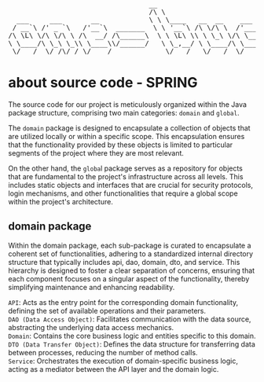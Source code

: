 <pre>
                                  __                          __                  __      
                                  /\ \                        /\ \                /\ \__   
  ___     ___       __            \ \ \____   __  __    ___   \ \ \/'\       __   \ \ ,_\  
 / __`\ /' _ `\   /'__`\  _______  \ \ '__`\ /\ \/\ \  /'___\  \ \ , <     /'__`\  \ \ \/  
/\ \L\ \/\ \/\ \ /\  __/ /\______\  \ \ \L\ \\ \ \_\ \/\ \__/   \ \ \\`\  /\  __/   \ \ \_ 
\ \____/\ \_\ \_\\ \____\\/______/   \ \_,__/ \ \____/\ \____\   \ \_\ \_\\ \____\   \ \__\
 \/___/  \/_/\/_/ \/____/             \/___/   \/___/  \/____/    \/_/\/_/ \/____/    \/__/
</pre>


# about source code - SPRING

The source code for our project is meticulously organized within the Java package structure, 
comprising two main categories: `domain` and `global`.

The `domain` package is designed to encapsulate a collection of objects that are utilized locally or within a specific scope. 
This encapsulation ensures that the functionality provided by these objects is limited to particular segments of the project 
where they are most relevant.

On the other hand, the `globa`l package serves as a repository for objects that are fundamental to the project's infrastructure across all levels. 
This includes static objects and interfaces that are crucial 
for security protocols, login mechanisms, and other functionalities that require a global scope within the project's architecture.

## domain package
Within the domain package, each sub-package is curated to encapsulate a coherent set of functionalities, 
adhering to a standardized internal directory structure that typically 
includes api, dao, domain, dto, and service. 
This hierarchy is designed to foster a clear separation of concerns, 
ensuring that each component focuses on a singular aspect of the functionality, thereby simplifying maintenance and enhancing readability.
  
`API`: Acts as the entry point for the corresponding domain functionality, defining the set of available operations and their parameters.  
`DAO (Data Access Object)`: Facilitates communication with the data source, abstracting the underlying data access mechanics.  
`Domain`: Contains the core business logic and entities specific to this domain.  
`DTO (Data Transfer Object)`: Defines the data structure for transferring data between processes, reducing the number of method calls.  
`Service`: Orchestrates the execution of domain-specific business logic, acting as a mediator between the API layer and the domain logic.  
<br>
